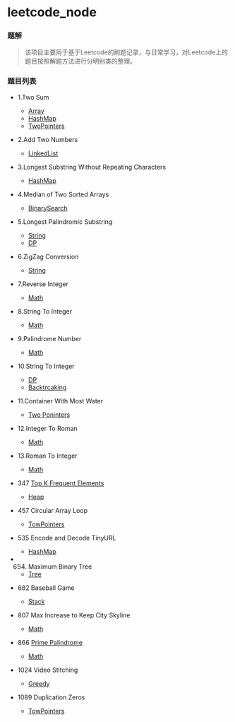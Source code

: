 # leetcode_node

### 题解
> 该项目主要用于基于Leetcode的刷题记录，与日常学习，对Leetcode上的题目按照解题方法进行分明别类的整理。

### 题目列表
- 1.Two Sum
    - [Array](./Array/TwoSum.md)
    - [HashMap](./HashTable/TwoSum.md)
    - [TwoPointers](./TwoPointers/TwoSum.md)


- 2.Add Two Numbers
  
    - [LinkedList](./LinkedList/AddTwoNumbers.md)
- 3.Longest Substring Without Repeating Characters
  
    - [HashMap](./HashTable/LongestSubstringWithoutRepeatingCharacters.md)
- 4.Median of Two Sorted Arrays
  
    - [BinarySearch](./BinarySearch/MedianOfTwoSortedArrays.md)
- 5.Longest Palindromic Substring
    - [String](./String/LongestPalindromicSubstring.md)
    - [DP](./DynamicProgramming/LongestPalindromicSubstring.md)
- 6.ZigZag Conversion
  
    - [String](./String/ZigZagConversion.md)
- 7.Reverse Integer
  
    - [Math](./Math/ReverseInteger.md)
- 8.String To Integer
  
    - [Math](./Math/StringToInteger.md)
- 9.Palindrome Number
  
    - [Math](./Math/PalindromeNumber.md)
- 10.String To Integer
    - [DP](./DynamicProgramming/RegularExpressionMatching.md)
    - [Backtrcaking](./Backtrcaking/RegularExpressionMatching.md)
- 11.Container With Most Water
  
    - [Two Poninters](./TwoPointers/ContainerWithMostWater.md)
- 12.Integer To Roman
  
    - [Math](./Math/IntegerToRoman.md)
- 13.Roman To Integer
  
    - [Math](./Math/RomanToInteger.md)
- 347 [Top K Frequent Elements](https://leetcode-cn.com/problems/top-k-frequent-elements/)

    - [Heap](./Heap/TopKFrequentElements.md)
- 457 Circular Array Loop

    - [TowPointers](./TowPointers/CircularArrayLoop.md)
- 535 Encode and Decode TinyURL

    - [HashMap](./HashTable/EncodeAndDecodeTinyURL.md)
- 654. Maximum Binary Tree

    - [Tree](./Tree/MaximumBinaryTree.md)

- 682 Baseball Game

    - [Stack](./Stack/BaseballGame.md)

- 807 Max Increase to Keep City Skyline

    - [Math](./Math/MaxIncreaseToKeepCitySkyline.md)

- 866 [Prime Palindrome](https://leetcode-cn.com/problems/prime-palindrome/)

    - [Math](./Math/PrimePalindrome.md)
    
- 1024 Video Stitching
  
    - [Greedy](./Greedy/VideoStitching.md)
    
- 1089 Duplication Zeros

    - [TowPointers](./TowPointers/DuplicationZeros.md)

    

